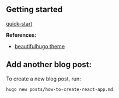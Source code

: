 ## Getting started

[quick-start](https://gohugo.io/getting-started/quick-start/)

**References:**
- [beautifulhugo  theme](https://github.com/halogenica/beautifulhugo)

## Add another blog post:

To create a new blog post, run:
```script
hugo new posts/how-to-create-react-app.md
```